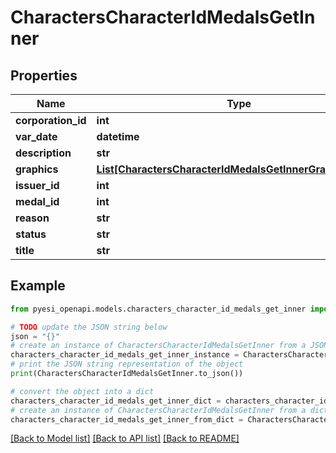 # CharactersCharacterIdMedalsGetInner


## Properties

Name | Type | Description | Notes
------------ | ------------- | ------------- | -------------
**corporation_id** | **int** |  | 
**var_date** | **datetime** |  | 
**description** | **str** |  | 
**graphics** | [**List[CharactersCharacterIdMedalsGetInnerGraphicsInner]**](CharactersCharacterIdMedalsGetInnerGraphicsInner.md) |  | 
**issuer_id** | **int** |  | 
**medal_id** | **int** |  | 
**reason** | **str** |  | 
**status** | **str** |  | 
**title** | **str** |  | 

## Example

```python
from pyesi_openapi.models.characters_character_id_medals_get_inner import CharactersCharacterIdMedalsGetInner

# TODO update the JSON string below
json = "{}"
# create an instance of CharactersCharacterIdMedalsGetInner from a JSON string
characters_character_id_medals_get_inner_instance = CharactersCharacterIdMedalsGetInner.from_json(json)
# print the JSON string representation of the object
print(CharactersCharacterIdMedalsGetInner.to_json())

# convert the object into a dict
characters_character_id_medals_get_inner_dict = characters_character_id_medals_get_inner_instance.to_dict()
# create an instance of CharactersCharacterIdMedalsGetInner from a dict
characters_character_id_medals_get_inner_from_dict = CharactersCharacterIdMedalsGetInner.from_dict(characters_character_id_medals_get_inner_dict)
```
[[Back to Model list]](../README.md#documentation-for-models) [[Back to API list]](../README.md#documentation-for-api-endpoints) [[Back to README]](../README.md)


